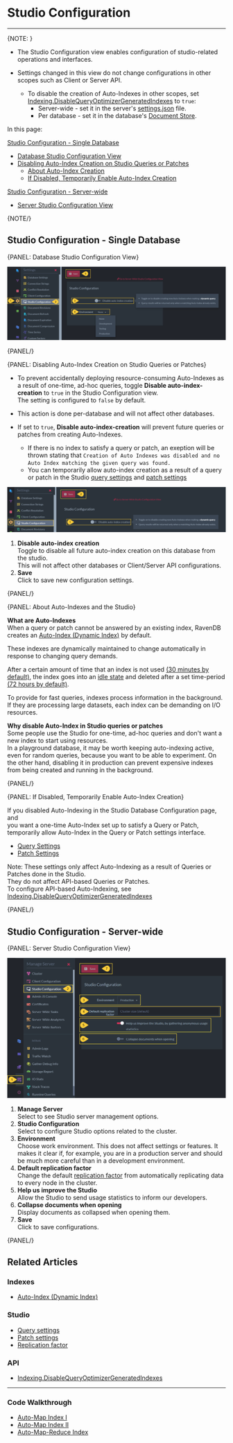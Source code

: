 ﻿# Studio Configuration 
---

{NOTE: }

* The Studio Configuration view enables configuration of studio-related operations and interfaces.  

* Settings changed in this view do not change configurations in other scopes such as Client or Server API.
  * To disable the creation of Auto-Indexes in other scopes, set [Indexing.DisableQueryOptimizerGeneratedIndexes](../../../server/configuration/indexing-configuration#indexing.disablequeryoptimizergeneratedindexes) 
    to `true`:
     * Server-wide - set it in the server's [settings.json](../../../server/configuration/configuration-options#json) file.
     * Per database - set it in the database's [Document Store](../../../client-api/operations/maintenance/configuration/database-settings-operation).

In this page:

[Studio Configuration - Single Database](../../../studio/database/settings/studio-configuration#studio-configuration---single-database)

* [Database Studio Configuration View](../../../studio/database/settings/studio-configuration#database-studio-configuration-view)
* [Disabling Auto-Index Creation on Studio Queries or Patches](../../../studio/database/settings/studio-configuration#disabling-auto-index-creation-on-studio-queries-or-patches)
  * [About Auto-Index Creation](../../../studio/database/settings/studio-configuration#about-auto-indexes-and-the-studio)
  * [If Disabled, Temporarily Enable Auto-Index Creation](../../../studio/database/settings/studio-configuration#if-disabled,-temporarily-enable-auto-index-creation)

[Studio Configuration - Server-wide](../../../studio/database/settings/studio-configuration#studio-configuration---server-wide)

* [Server Studio Configuration View](../../../studio/database/settings/studio-configuration#server-studio-configuration-view)

{NOTE/}

## Studio Configuration - Single Database

{PANEL: Database Studio Configuration View}

!["Studio Configuration View"](images/studio-configuration-view.png "Studio Configuration View")

{PANEL/}


{PANEL: Disabling Auto-Index Creation on Studio Queries or Patches}

* To prevent accidentally deploying resource-consuming Auto-Indexes as a result of one-time, ad-hoc queries,
  toggle **Disable auto-index-creation** to `true` in the Studio Configuration view.  
  The setting is configured to `false` by default.  

* This action is done per-database and will not affect other databases.

* If set to `true`, **Disable auto-index-creation** will prevent future queries or patches from creating Auto-Indexes.  
  * If there is no index to satisfy a query or patch, an exeption will be thrown stating that 
    `Creation of Auto Indexes was disabled and no Auto Index matching the given query was found.`
  * You can temporarily allow auto-index creation as a result of a query or patch in the Studio [query settings](../../../studio/database/queries/query-view#query-view) 
    and [patch settings](../../../studio/database/documents/patch-view#patch-configuration)


!["Disable Auto Index"](images/disabling-auto-index-studio.png "Disable Auto Index")

1. **Disable auto-index creation**  
   Toggle to disable all future auto-index creation on this database from the studio.  
   This will not affect other databases or Client/Server API configurations.  
2. **Save**  
   Click to save new configuration settings. 

{PANEL/}

{PANEL: About Auto-Indexes and the Studio}

**What are Auto-Indexes**  
When a query or patch cannot be answered by an existing index, RavenDB creates an [Auto-Index (Dynamic Index)](../../../indexes/creating-and-deploying#auto-indexes) 
by default.  

These indexes are dynamically maintained to change automatically in response to changing query demands.  

After a certain amount of time that an index is not used [(30 minutes by default)](../../../server/configuration/indexing-configuration#indexing.timetowaitbeforemarkingautoindexasidleinmin), the index goes into an [idle state](../../../studio/database/indexes/indexes-list-view#index-state)
and deleted after a set time-period [(72 hours by default)](../../../server/configuration/indexing-configuration#indexing.timetowaitbeforedeletingautoindexmarkedasidleinhrs).

To provide for fast queries, indexes process information in the background.  
If they are processing large datasets, each index can be demanding on I/O resources.

**Why disable Auto-Index in Studio queries or patches**  
Some people use the Studio for one-time, ad-hoc queries and don't want a new index to start using resources.  
In a playground database, it may be worth keeping auto-indexing active, even for random queries, because you want to be able to experiment. 
On the other hand, disabling it in production can prevent expensive indexes from being created and running in the background.  

{PANEL/}


{PANEL: If Disabled, Temporarily Enable Auto-Index Creation}

If you disabled Auto-Indexing in the Studio Database Configuration page, and  
you want a one-time Auto-Index set up to satisfy a Query or Patch,  
temporarily allow Auto-Index in the Query or Patch settings interface.  

* [Query Settings](../../../studio/database/queries/query-view#query-view)
* [Patch Settings](../../../studio/database/documents/patch-view#patch-configuration)

Note: These settings only affect Auto-Indexing as a result of Queries or Patches done in the Studio.  
They do not affect API-based Queries or Patches.  
To configure API-based Auto-Indexing, see [Indexing.DisableQueryOptimizerGeneratedIndexes](../../../server/configuration/indexing-configuration#indexing.disablequeryoptimizergeneratedindexes)

{PANEL/}

## Studio Configuration - Server-wide

{PANEL: Server Studio Configuration View}

!["Server Studio Configuration View"](images/server-wide-studio-configuration.png "Server Studio Configuration View")

1. **Manage Server**  
   Select to see Studio server management options.
2. **Studio Configuration**  
   Select to configure Studio options related to the cluster.
3. **Environment**  
   Choose work environment.  This does not affect settings or features.  It makes it clear if, for example, you are in a production 
   server and should be much more careful than in a development environment.
4. **Default replication factor**  
   Change the default [replication factor](../../../studio/database/create-new-database/general-flow#3.-configure-replication) from 
   automatically replicating data to every node in the cluster.  
5. **Help us improve the Studio**  
   Allow the Studio to send usage statistics to inform our developers.  
6. **Collapse documents when opening**  
   Display documents as collapsed when opening them.  
7. **Save**  
   Click to save configurations.  

{PANEL/}

## Related Articles

### Indexes

- [Auto-Index (Dynamic Index)](../../../indexes/creating-and-deploying#auto-indexes)

### Studio 

- [Query settings](../../../studio/database/queries/query-view#query-view)
- [Patch settings](../../../studio/database/documents/patch-view#patch-configuration)
- [Replication factor](../../../studio/database/create-new-database/general-flow#3.-configure-replication)

### API

- [Indexing.DisableQueryOptimizerGeneratedIndexes](../../../server/configuration/indexing-configuration#indexing.disablequeryoptimizergeneratedindexes)  

---

### Code Walkthrough

- [Auto-Map Index I](https://demo.ravendb.net/demos/csharp/auto-indexes/auto-map-index1)
- [Auto-Map Index II](https://demo.ravendb.net/demos/csharp/auto-indexes/auto-map-index2)
- [Auto-Map-Reduce Index](https://demo.ravendb.net/demos/csharp/auto-indexes/auto-map-reduce-index)
